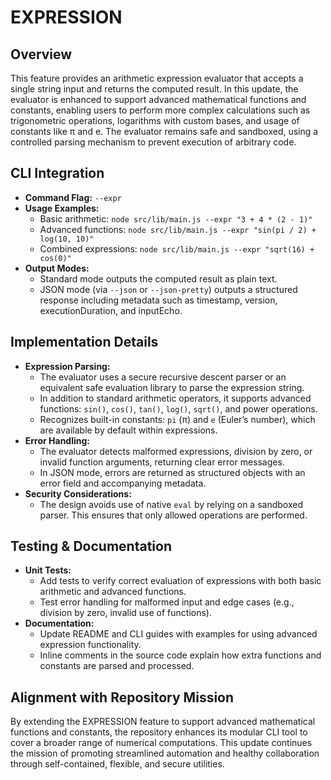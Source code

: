 # EXPRESSION

## Overview
This feature provides an arithmetic expression evaluator that accepts a single string input and returns the computed result. In this update, the evaluator is enhanced to support advanced mathematical functions and constants, enabling users to perform more complex calculations such as trigonometric operations, logarithms with custom bases, and usage of constants like π and e. The evaluator remains safe and sandboxed, using a controlled parsing mechanism to prevent execution of arbitrary code.

## CLI Integration
- **Command Flag:** `--expr`
- **Usage Examples:**
  - Basic arithmetic: `node src/lib/main.js --expr "3 + 4 * (2 - 1)"`
  - Advanced functions: `node src/lib/main.js --expr "sin(pi / 2) + log(10, 10)"`
  - Combined expressions: `node src/lib/main.js --expr "sqrt(16) + cos(0)"`
- **Output Modes:**
  - Standard mode outputs the computed result as plain text.
  - JSON mode (via `--json` or `--json-pretty`) outputs a structured response including metadata such as timestamp, version, executionDuration, and inputEcho.

## Implementation Details
- **Expression Parsing:**
  - The evaluator uses a secure recursive descent parser or an equivalent safe evaluation library to parse the expression string. 
  - In addition to standard arithmetic operators, it supports advanced functions: `sin()`, `cos()`, `tan()`, `log()`, `sqrt()`, and power operations.
  - Recognizes built-in constants: `pi` (π) and `e` (Euler’s number), which are available by default within expressions.
- **Error Handling:**
  - The evaluator detects malformed expressions, division by zero, or invalid function arguments, returning clear error messages.
  - In JSON mode, errors are returned as structured objects with an error field and accompanying metadata.
- **Security Considerations:**
  - The design avoids use of native `eval` by relying on a sandboxed parser. This ensures that only allowed operations are performed.

## Testing & Documentation
- **Unit Tests:**
  - Add tests to verify correct evaluation of expressions with both basic arithmetic and advanced functions.
  - Test error handling for malformed input and edge cases (e.g., division by zero, invalid use of functions).
- **Documentation:**
  - Update README and CLI guides with examples for using advanced expression functionality.
  - Inline comments in the source code explain how extra functions and constants are parsed and processed.

## Alignment with Repository Mission
By extending the EXPRESSION feature to support advanced mathematical functions and constants, the repository enhances its modular CLI tool to cover a broader range of numerical computations. This update continues the mission of promoting streamlined automation and healthy collaboration through self-contained, flexible, and secure utilities.